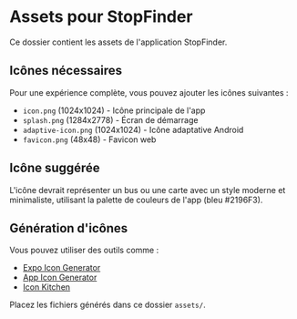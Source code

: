# Assets pour StopFinder

Ce dossier contient les assets de l'application StopFinder.

## Icônes nécessaires

Pour une expérience complète, vous pouvez ajouter les icônes suivantes :

- `icon.png` (1024x1024) - Icône principale de l'app
- `splash.png` (1284x2778) - Écran de démarrage
- `adaptive-icon.png` (1024x1024) - Icône adaptative Android
- `favicon.png` (48x48) - Favicon web

## Icône suggérée

L'icône devrait représenter un bus ou une carte avec un style moderne et minimaliste, utilisant la palette de couleurs de l'app (bleu #2196F3).

## Génération d'icônes

Vous pouvez utiliser des outils comme :
- [Expo Icon Generator](https://docs.expo.dev/guides/app-icons/)
- [App Icon Generator](https://appicon.co/)
- [Icon Kitchen](https://icon.kitchen/)

Placez les fichiers générés dans ce dossier `assets/`.
